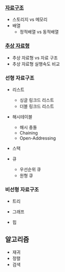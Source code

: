 ### [자료구조](https://github.com/JIKMAN/Algorithm/blob/master/Data-Structure.md)

* 스토리지 vs 메모리
* 배열
    * 정적배열 vs 동적배열
### [추상 자료형](https://github.com/JIKMAN/Algorithm/blob/master/Data-Structure.md)
* 추상 자료형 vs 자료 구조
* 추상 자료형 실행속도 비교
### 선형 자료구조

* 리스트
    * 싱글 링크드 리스트
    * 더블 링크드 리스트
* 해시테이블
    * 해시 충돌
    * Chaining
    * Open-Addressing
* 스택


* 큐
    * 우선순위 큐
    * 원형 큐



### 비선형 자료구조

* 트리

* 그래프

* 힙

## 알고리즘
* 재귀
* 정렬
* 검색